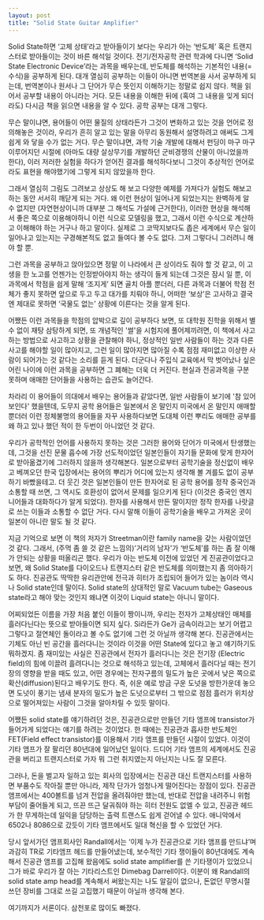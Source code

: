 ```yaml
---
layout: post
title: "Solid State Guitar Amplifier"
---
```


Solid State하면 ‘고체 상태’라고 받아들이기 보다는 우리가 아는 ‘반도체’ 혹은 트랜지스터로 받아들이는 것이 바른 해석일 것이다. 전기/전자공학 관련 학과에 다니면 ‘Solid State Electronic Device’라는 과목을 배우는데, 반도체를 해석하는 기본적인 내용(=수식)을 공부하게 된다. 대개 열심히 공부하는 이들이 아니면 번역본을 사서 공부하게 되는데, 번역본이나 원서나 그 단어가 무슨 뜻인지 이해하기는 정말로 쉽지 않다. 책을 읽어서 공부할 내용이 아니라는 거다. 모든 내용을 이해한 뒤에 (혹여 그 내용을 잊게 되더라도) 다시금 책을 읽으면 내용을 알 수 있다. 공학 공부는 대개 그렇다.


무슨 말이냐면, 용어들이 어떤 물질의 상태라든가 그것이 변화하고 있는 것을 언어로 정의해놓은 것이라, 우리가 흔히 알고 있는 말을 아무리 동원해서 설명하려고 애써도 그게 쉽게 와 닿을 수가 없는 거다. 무슨 말이냐면, 과학 기술 개발에 대해서 펀딩이 마구 마구 이루어지던 시절에 (아마도 대량 살상무기를 개발하던 군비경쟁의 산물이 아니었을까 한다), 이러 저러한 실험을 하다가 얻어진 결과를 해석하다보니 그것이 추상적인 언어로라도 표현을 해야했기에 그렇게 되지 않았을까 한다.


그래서 열심히 그림도 그려보고 상상도 해 보고 다양한 예제를 가져다가 실험도 해보고 하는 동안 서서히 깨닫게 되는 거다. 왜 이런 현상이 일어나게 되었는지는 완벽하게 알 수 없지만 (자연현상이니까 대부분 그 해석도 가설에 근거한다), 이러한 현상을 해석해서 좋은 쪽으로 이용해야하니 이런 식으로 모델링을 했고, 그래서 이런 수식으로 계산하고 이해해야 하는 거구나 하고 말이다. 실제로 그 코딱지보다도 좁은 세계에서 무슨 일이 일어나고 있는지는 구경해본적도 없고 들여다 볼 수도 없다. 그저 그렇다니 그러려니 해야 할 뿐. 


그런 과목을 공부하고 앉아있으면 정말 이 나라에서 큰 상이라도 줘야 할 것 같고, 이 고생을 한 노고를 언젠가는 인정받아야지 하는 생각이 들게 되는데 그것은 잠시 일 뿐, 이 과목에서 학점을 쉽게 말해 ‘조지게’ 되면 골치 아플 뿐더러, 다른 과목과 더불어 학점 전체가 좋지 못하면 앞으로 두고 두고 대가를 치뤄야 하니, 어떠한 ‘보상’은 고사하고 결국엔 제대로 못하면 ‘국물도 없는’ 상황에 이른다는 것을 알게 된다.


어쨌든 이런 과목들을 학점의 압박으로 깊이 공부하다 보면, 또 대학원 진학을 위해서 별 수 없이 재탕 삼탕하게 되면, 또 개념적인 '썰'을 시험지에 풀어제끼려면, 이 책에서 사고하는 방법으로 사고하고 상황을 관찰해야 하니, 정상적인 일반 사람들이 하는 것과 다른 사고를 해야할 일이 많아지고, 그런 일이 많아지면 많아질 수록 점점 재미없고 이상한 사람이 되어가는 것 같다는 소리를 듣게 된다. 더군다나 주입식 교육에서 막 벗어났나 싶은 어린 나이에 이런 과목을 공부하면 그 폐해는 더욱 더 커진다. 현실과 전공과목을 구분 못하며 애매한 단어들을 사용하는 습관도 늘어간다. 


차라리 이 용어들이 의대에서 배우는 용어들과 같았다면, 일반 사람들이 보기에 '참 있어보인다' 했을텐데, 도무지 공학 용어들은 일본에서 온 말인지 미국에서 온 말인지 애매할 뿐더러 이런 정체불명의 용어들을 자꾸 사용하다보면 도대체 이런 뿌리도 애매한 공부를 왜 하고 있나 했던 적이 한 두번이 아니었던 것 같다. 


우리가 공학적인 언어를 사용하지 못하는 것은 그러한 용어와 단어가 미국에서 탄생했는데, 그것을 선진 문물 흡수에 가장 선도적이었던 일본인들이 자기들 문화에 맞게 한자어로 받아옮겼기에 그러하지 않을까 생각해본다. 일본으로부터 공학기술을 정신없이 배우고 베껴오던 한국 입장에서는 용어의 뿌리가 어디에 있는지 생각해 볼 겨를도 없이 공부하기 바빴을테고. 더 웃긴 것은 일본인들이 만든 한자어로 된 공학 용어를 정작 중국인과 소통할 때 쓰면, 그 역시도 호환성이 없어서 문제를 일으키게 된다 (이것은 중국인 엔지니어들과 대화하다가 알게 되었다). 한자를 사용해서 만든 말이지만 정작 한자를 나랏글로 쓰는 이들과 소통할 수 없단 거다. 다시 말해 이들이 공학기술을 배우고 가져온 곳이 일본이 아니란 말도 될 것 같다. 


지금 기억으로 보면 이 책의 저자가 Streetman이란 family name을 갖는 사람이었던 것 같다. 그래서, (주먹 좀 쓸 것 같은 느낌의)'거리의 남자'가 ‘반도체’를 하는 좀 잘 이해가 안되는 상황을 떠올리곤 했다. 우리가 아는 반도체 이전에 있었던 게 진공관이었다고 보면, 왜 Solid State를 다이오드나 트랜지스터 같은 반도체를 의미했는지 좀 의아하기도 하다. 진공관도 딱딱한 유리관안에 전극과 히터가 조립되어 들어가 있는 놈이라 역시나 Solid state인데 말이다. Solid state의 상대적인 말로 Vacuum tube는 Gaseous state라고 해야 맞는 것인지 왜냐면 이것이 Liquid state는 아니니 말이다. 


어찌되었든 이름을 가장 처음 붙인 이들이 짱이니까, 우리는 전자가 고체상태인 매체를 흘러다닌다는 뜻으로 받아들이면 되지 싶다. Si라든가 Ge가 금속이라고는 보기 어렵고 그렇다고 절연체인 돌이라고 볼 수도 없기에 그런 것 아닐까 생각해 본다. 진공관에서는 기체도 아닌 빈 공간을 흘러다니는 것이라 이것을 어떤 State에 있다고 놓고 얘기하기도 뭐하겠지. 좀 재미있는 사실은 진공관에서 전자가 흘러다니는 것은 전기장 (Electric field)의 힘에 이끌려 흘려다니는 것으로 해석하고 있는데, 고체에서 흘러다닐 때는 전기장의 영향을 받을 때도 있고, 어떤 경우에는 전자구름의 밀도가 높은 곳에서 낮은 쪽으로 확산(diffusion)된다고 배우기도 한다. 즉, 쉬운 예로 방금 구운 도넛을 방한가운데 놓으면 도넛이 풍기는 냄새 분자의 밀도가 높은 도넛으로부터 그 밖으로 점점 흘러가 위치상으로 떨어져있는 사람이 그것을 알아차릴 수 있듯 말이다. 


어쨌든 solid state를 얘기하려던 것은, 진공관으로만 만들던 기타 앰프에 transistor가 들어가게 되었다는 얘기를 하려는 것이었다. 한 때에는 진공관과 흡사한 반도체인 FET(Field effect transistor)를 이용해서 기타 앰프를 만들던 시절이 있었다. 이것이 기타 앰프가 잘 팔리던 80년대에 일어났던 일이다. 드디어 기타 앰프의 세계에서도 진공관을 버리고 트랜지스터로 가자 뭐 그런 취지였는지 아닌지는 나도 잘 모른다.


그러나, 돈을 벌고자 일하고 있는 회사의 입장에서는 진공관 대신 트랜지스터를 사용하면 부품수도 작아질 뿐만 아니라, 제작 단가가 엄청나게 떨어진다는 장점이 있다. 진공관 앰프에서는 400볼트를 넘겨 전압을 올려줘야만 했는데, 반대로 전압을 내려주니 위험부담이 줄어들게 되고, 뜨끈 뜨근 달궈줘야 하는 히터 전원도 없엘 수 있고, 진공관 헤드가 한 무게하는데 일익을 담당하는 출력 트랜스도 쉽게 걷어낼 수 있다. 애니악에서 6502나 8086으로 갔듯이 기타 앰프에서도 일대 혁신을 할 수 있었던 거다.


당시 앞서가던 앰프회사인 Randall에서는 ‘이제 누가 진공관으로 기타 앰프를 만드냐’며 과감히 TR로 기타앰프 헤드를 만들어냈는데, 보수적인 기타 쟁이들이 80년대에도 계속해서 진공관 앰프를 고집해 왔음에도 solid state amplifier를 쓴 기타쟁이가 있었으니 그가 바로 우리가 잘 아는 기타리스트인 Dimebag Darrell이다. 이분이 왜 Randall의 solid state amp head를 계속해서 써왔는지는 나도 알길이 없으나, 돈없던 무명시절 쓰던 장비를 그대로 쓰길 고집했기 때문이 아닐까 생각해 본다.


여기까지가 서론이다. 삼천포로 많이도 빠졌다.


